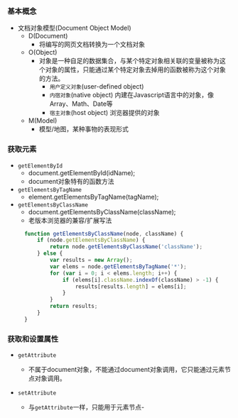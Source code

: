 ### 基本概念
+ 文档对象模型(Document Object Model)
  - D(Document)
    - 将编写的网页文档转换为一个文档对象
  - O(Object)
    - 对象是一种自足的数据集合，与某个特定对象相关联的变量被称为这个对象的属性，只能通过某个特定对象去掉用的函数被称为这个对象的方法。
      - `用户定义对象`(user-defined object)
      - `内宿对象`(native object) 内建在Javascript语言中的对象，像Array、Math、Date等
      - `宿主对象`(host object) 浏览器提供的对象
  - M(Model)
    - 模型/地图，某种事物的表现形式

### 获取元素
+ `getElementById`
  - document.getElementById(idName);
  - document对象特有的函数方法
+ `getElementsByTagName`
  - element.getElementsByTagName(tagName);
+ `getElementsByClassName`
  - document.getElementsByClassName(className);
  - 老版本浏览器的兼容/扩展写法
  ```js
    function getElementsByClassName(node, className) {
        if (node.getElementsByClassName) {
            return node.getElementsByClassName('className');
        } else {
            var results = new Array();
            var elems = node.getElementsByTagName('*');
            for (var i = 0; i < elems.length; i++) {
                if (elems[i].className.indexOf(className) > -1) {
                    results[results.length] = elems[i];
                }
            }
            return results;
        }
    }  
  ```
  
### 获取和设置属性
+ `getAttribute`
  - 不属于document对象，不能通过document对象调用，它只能通过元素节点对象调用。

+ `setAttribute`
  - 与`getAttribute`一样，只能用于元素节点-
